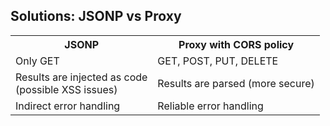 ---
---

## Solutions: JSONP vs Proxy

<table>
  <tr>
    <th scope="col">
      JSONP
    </th>
    <th scope="col">
      Proxy with CORS policy
    </th>
  </tr>
  <tr>
    <td>Only GET</td>
    <td>GET, POST, PUT, DELETE</td>
  </tr>
  <tr>
    <td>
      Results are injected as code<br />
      (possible XSS issues)
    </td>
    <td>Results are parsed (more secure)</td>
  </tr>
  <tr>
    <td>Indirect error handling</td>
    <td>Reliable error handling</td>
  </tr>
</table>
